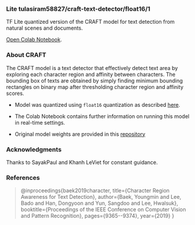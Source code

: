 ### Lite tulasiram58827/craft-text-detector/float16/1

TF Lite quantized version of the CRAFT model for text detection from natural scenes and documents.

[Open Colab Notebook](https://colab.research.google.com/github/tulasiram58827/craft_tflite/blob/main/colabs/CRAFT_TFLITE.ipynb).

### About CRAFT

The CRAFT model is a text detector that effectively detect text area by exploring each character region and affinity between characters. The bounding box of texts are obtained by simply finding minimum bounding rectangles on binary map after thresholding character region and affinity scores.

- Model was quantized using `float16` quantization as described [here](https://www.tensorflow.org/lite/performance/post_training_float16_quant).

- The Colab Notebook contains further information on running this model in real-time settings.

- Original model weights are provided in this [repository](https://github.com/clovaai/CRAFT-pytorch)

### Acknowledgments

Thanks to SayakPaul and Khanh LeViet for constant guidance.

### References

> @inproceedings{baek2019character,
  title={Character Region Awareness for Text Detection},
  author={Baek, Youngmin and Lee, Bado and Han, Dongyoon and Yun, Sangdoo and Lee, Hwalsuk},
  booktitle={Proceedings of the IEEE Conference on Computer Vision and Pattern Recognition},
  pages={9365--9374},
  year={2019}
}
